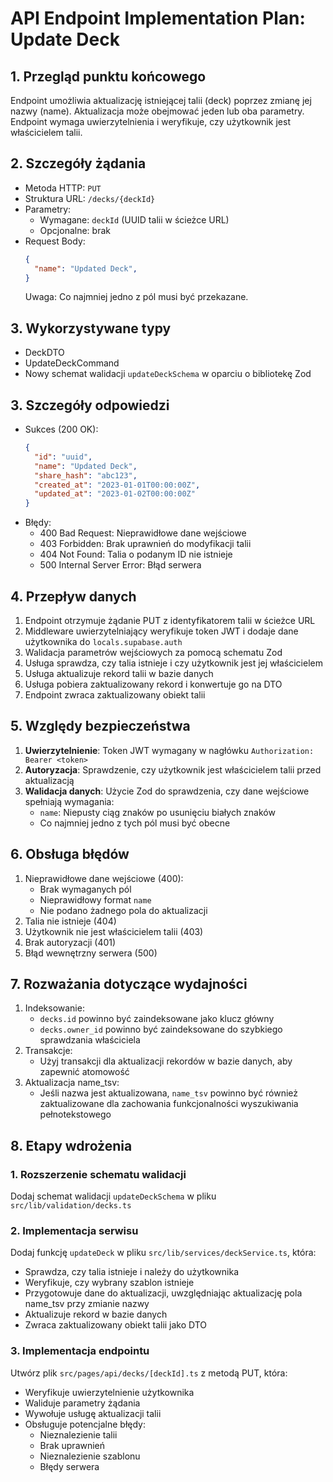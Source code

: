 # API Endpoint Implementation Plan: Update Deck

## 1. Przegląd punktu końcowego
Endpoint umożliwia aktualizację istniejącej talii (deck) poprzez zmianę jej nazwy (name). Aktualizacja może obejmować jeden lub oba parametry. Endpoint wymaga uwierzytelnienia i weryfikuje, czy użytkownik jest właścicielem talii.

## 2. Szczegóły żądania
- Metoda HTTP: `PUT`
- Struktura URL: `/decks/{deckId}`
- Parametry:
  - Wymagane: `deckId` (UUID talii w ścieżce URL)
  - Opcjonalne: brak
- Request Body:
  ```json
  {
    "name": "Updated Deck",
  }
  ```
  Uwaga: Co najmniej jedno z pól musi być przekazane.

## 3. Wykorzystywane typy
- DeckDTO
- UpdateDeckCommand
- Nowy schemat walidacji `updateDeckSchema` w oparciu o bibliotekę Zod

## 3. Szczegóły odpowiedzi
- Sukces (200 OK):
  ```json
  {
    "id": "uuid",
    "name": "Updated Deck",
    "share_hash": "abc123",
    "created_at": "2023-01-01T00:00:00Z",
    "updated_at": "2023-01-02T00:00:00Z"
  }
  ```
- Błędy:
  - 400 Bad Request: Nieprawidłowe dane wejściowe
  - 403 Forbidden: Brak uprawnień do modyfikacji talii
  - 404 Not Found: Talia o podanym ID nie istnieje
  - 500 Internal Server Error: Błąd serwera

## 4. Przepływ danych
1. Endpoint otrzymuje żądanie PUT z identyfikatorem talii w ścieżce URL
2. Middleware uwierzytelniający weryfikuje token JWT i dodaje dane użytkownika do `locals.supabase.auth`
3. Walidacja parametrów wejściowych za pomocą schematu Zod
4. Usługa sprawdza, czy talia istnieje i czy użytkownik jest jej właścicielem
5. Usługa aktualizuje rekord talii w bazie danych
6. Usługa pobiera zaktualizowany rekord i konwertuje go na DTO
7. Endpoint zwraca zaktualizowany obiekt talii

## 5. Względy bezpieczeństwa
1. **Uwierzytelnienie**: Token JWT wymagany w nagłówku `Authorization: Bearer <token>`
2. **Autoryzacja**: Sprawdzenie, czy użytkownik jest właścicielem talii przed aktualizacją
3. **Walidacja danych**: Użycie Zod do sprawdzenia, czy dane wejściowe spełniają wymagania:
   - `name`: Niepusty ciąg znaków po usunięciu białych znaków
   - Co najmniej jedno z tych pól musi być obecne

## 6. Obsługa błędów
1. Nieprawidłowe dane wejściowe (400):
   - Brak wymaganych pól
   - Nieprawidłowy format `name`
   - Nie podano żadnego pola do aktualizacji
2. Talia nie istnieje (404)
3. Użytkownik nie jest właścicielem talii (403)
4. Brak autoryzacji (401)
5. Błąd wewnętrzny serwera (500)

## 7. Rozważania dotyczące wydajności
1. Indeksowanie:
   - `decks.id` powinno być zaindeksowane jako klucz główny
   - `decks.owner_id` powinno być zaindeksowane do szybkiego sprawdzania właściciela
2. Transakcje:
   - Użyj transakcji dla aktualizacji rekordów w bazie danych, aby zapewnić atomowość
3. Aktualizacja name_tsv:
   - Jeśli nazwa jest aktualizowana, `name_tsv` powinno być również zaktualizowane dla zachowania funkcjonalności wyszukiwania pełnotekstowego

## 8. Etapy wdrożenia

### 1. Rozszerzenie schematu walidacji
Dodaj schemat walidacji `updateDeckSchema` w pliku `src/lib/validation/decks.ts`

### 2. Implementacja serwisu
Dodaj funkcję `updateDeck` w pliku `src/lib/services/deckService.ts`, która:
- Sprawdza, czy talia istnieje i należy do użytkownika
- Weryfikuje, czy wybrany szablon istnieje
- Przygotowuje dane do aktualizacji, uwzględniając aktualizację pola name_tsv przy zmianie nazwy
- Aktualizuje rekord w bazie danych
- Zwraca zaktualizowany obiekt talii jako DTO

### 3. Implementacja endpointu
Utwórz plik `src/pages/api/decks/[deckId].ts` z metodą PUT, która:
- Weryfikuje uwierzytelnienie użytkownika
- Waliduje parametry żądania
- Wywołuje usługę aktualizacji talii
- Obsługuje potencjalne błędy:
  - Nieznalezienie talii
  - Brak uprawnień
  - Nieznalezienie szablonu
  - Błędy serwera